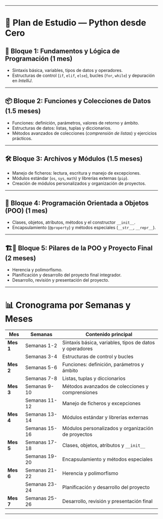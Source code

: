 
---

# 📘 Plan de Estudio — Python desde Cero

## 🧠 Bloque 1: Fundamentos y Lógica de Programación (1 mes)

* Sintaxis básica, variables, tipos de datos y operadores.
* Estructuras de control (`if`, `elif`, `else`), bucles (`for`, `while`) y depuración en *IntelliJ*.

---

## 📦 Bloque 2: Funciones y Colecciones de Datos (1.5 meses)

* Funciones: definición, parámetros, valores de retorno y ámbito.
* Estructuras de datos: listas, tuplas y diccionarios.
* Métodos avanzados de colecciones (*comprensión de listas*) y ejercicios prácticos.

---

## 🛠️ Bloque 3: Archivos y Módulos (1.5 meses)

* Manejo de ficheros: lectura, escritura y manejo de excepciones.
* Módulos estándar (`os`, `sys`, `math`) y librerías externas (`pip`).
* Creación de módulos personalizados y organización de proyectos.

---

## 🤖 Bloque 4: Programación Orientada a Objetos (POO) (1 mes)

* Clases, objetos, atributos, métodos y el constructor `__init__`.
* Encapsulamiento (`@property`) y métodos especiales (`__str__`, `__repr__`).

---

## 🏗️🚀 Bloque 5: Pilares de la POO y Proyecto Final (2 meses)

* Herencia y polimorfismo.
* Planificación y desarrollo del proyecto final integrador.
* Desarrollo, revisión y presentación del proyecto.

---

# 📊 Cronograma por Semanas y Meses

| Mes       | Semanas       | Contenido principal                                     |
| --------- | ------------- | ------------------------------------------------------- |
| **Mes 1** | Semanas 1-2   | Sintaxis básica, variables, tipos de datos y operadores |
|           | Semanas 3-4   | Estructuras de control y bucles                         |
| **Mes 2** | Semanas 5-6   | Funciones: definición, parámetros y ámbito              |
|           | Semanas 7-8   | Listas, tuplas y diccionarios                           |
| **Mes 3** | Semanas 9-10  | Métodos avanzados de colecciones y comprensiones        |
|           | Semanas 11-12 | Manejo de ficheros y excepciones                        |
| **Mes 4** | Semanas 13-14 | Módulos estándar y librerías externas                   |
|           | Semanas 15-16 | Módulos personalizados y organización de proyectos      |
| **Mes 5** | Semanas 17-18 | Clases, objetos, atributos y `__init__`                 |
|           | Semanas 19-20 | Encapsulamiento y métodos especiales                    |
| **Mes 6** | Semanas 21-22 | Herencia y polimorfismo                                 |
|           | Semanas 23-24 | Planificación y desarrollo del proyecto                 |
| **Mes 7** | Semanas 25-26 | Desarrollo, revisión y presentación final               |

---

